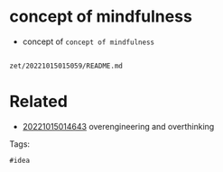 # concept of mindfulness

- concept of `concept of mindfulness`

```
```

` zet/20221015015059/README.md `

# Related

- [20221015014643](/zet/20221015014643/README.md) overengineering and overthinking

Tags:

    #idea
